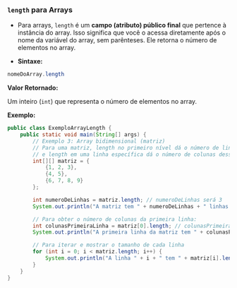 ### `length` para Arrays
- Para arrays, `length` é um **campo (atributo) público final** que pertence à instância do array. Isso significa que você o acessa diretamente após o nome da variável do array, sem parênteses. Ele retorna o número de elementos no array.

- **Sintaxe:**

```java
nomeDoArray.length
```

**Valor Retornado:**

Um inteiro (`int`) que representa o número de elementos no array.

**Exemplo:**

```java
public class ExemploArrayLength {
    public static void main(String[] args) {
        // Exemplo 3: Array bidimensional (matriz)
        // Para uma matriz, length no primeiro nível dá o número de linhas
        // e length em uma linha específica dá o número de colunas dessa linha.
        int[][] matriz = {
            {1, 2, 3},
            {4, 5},
            {6, 7, 8, 9}
        };

        int numeroDeLinhas = matriz.length; // numeroDeLinhas será 3
        System.out.println("A matriz tem " + numeroDeLinhas + " linhas.");

        // Para obter o número de colunas da primeira linha:
        int colunasPrimeiraLinha = matriz[0].length; // colunasPrimeiraLinha será 3
        System.out.println("A primeira linha da matriz tem " + colunasPrimeiraLinha + " colunas.");

        // Para iterar e mostrar o tamanho de cada linha
        for (int i = 0; i < matriz.length; i++) {
            System.out.println("A linha " + i + " tem " + matriz[i].length + " colunas.");
        }
    }
}
```